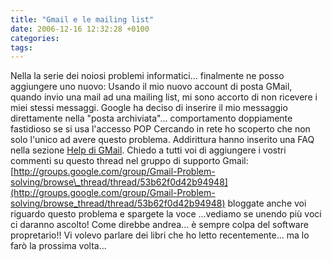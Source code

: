 ```yaml
---
title: "Gmail e le mailing list"
date: 2006-12-16 12:32:28 +0100
categories: 
tags: 
---
```


Nella la serie dei noiosi problemi informatici... finalmente ne posso aggiungere uno nuovo: Usando il mio nuovo account di posta GMail, quando invio una mail ad una mailing list, mi sono accorto di non ricevere i miei stessi messaggi. Google ha deciso di inserire il mio messaggio direttamente nella "posta archiviata"... comportamento doppiamente fastidioso se si usa l'accesso POP Cercando in rete ho scoperto che non solo l'unico ad avere questo problema. Addirittura hanno inserito una FAQ nella sezione [Help di GMail](http://mail.google.com/support/bin/answer.py?answer=10314&topic=&type=f). Chiedo a tutti voi di aggiungere i vostri commenti su questo thread nel gruppo di supporto Gmail: [http://groups.google.com/group/Gmail-Problem-solving/browse\_thread/thread/53b62f0d42b94948](http://groups.google.com/group/Gmail-Problem-solving/browse_thread/thread/53b62f0d42b94948) bloggate anche voi riguardo questo problema e spargete la voce ...vediamo se unendo più voci ci daranno ascolto! Come direbbe andrea... è sempre colpa del software propretario!! Vi volevo parlare dei libri che ho letto recentemente... ma lo farò la prossima volta...


